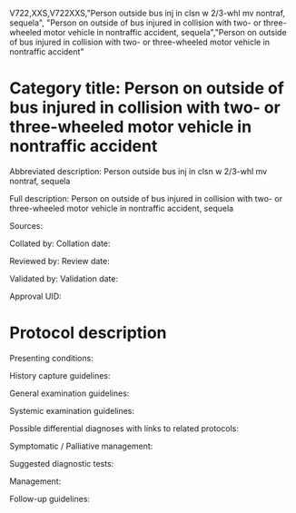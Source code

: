 V722,XXS,V722XXS,"Person outside bus inj in clsn w 2/3-whl mv nontraf, sequela", "Person on outside of bus injured in collision with two- or three-wheeled motor vehicle in nontraffic accident, sequela","Person on outside of bus injured in collision with two- or three-wheeled motor vehicle in nontraffic accident"
# Category title: Person on outside of bus injured in collision with two- or three-wheeled motor vehicle in nontraffic accident

Abbreviated description: Person outside bus inj in clsn w 2/3-whl mv nontraf, sequela

Full description: Person on outside of bus injured in collision with two- or three-wheeled motor vehicle in nontraffic accident, sequela

Sources:

Collated by:
Collation date:

Reviewed by:
Review date:

Validated by:
Validation date:

Approval UID:

# Protocol description

Presenting conditions:

History capture guidelines:

General examination guidelines:

Systemic examination guidelines:

Possible differential diagnoses with links to related protocols:

Symptomatic / Palliative management:

Suggested diagnostic tests:

Management:

Follow-up guidelines:
